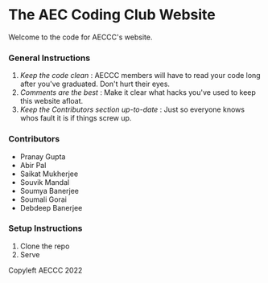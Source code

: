 # The AEC Coding Club Website

Welcome to the code for AECCC's website.

### General Instructions

1. _Keep the code clean_ : AECCC members will have to read your code long after you've graduated. Don't hurt their eyes.
2. _Comments are the best_ : Make it clear what hacks you've used to keep this website afloat.
3. _Keep the Contributors section up-to-date_ : Just so everyone knows whos fault it is if things screw up.

### Contributors

- Pranay Gupta
- Abir Pal
- Saikat Mukherjee
- Souvik Mandal
- Soumya Banerjee
- Soumali Gorai
- Debdeep Banerjee

### Setup Instructions

1. Clone the repo
2. Serve

Copyleft AECCC 2022
